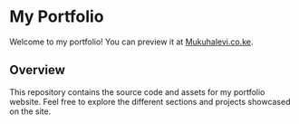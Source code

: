 # My Portfolio

Welcome to my portfolio! You can preview it at [Mukuhalevi.co.ke](https://levi-lmn.github.io/Portfolio/).

## Overview

This repository contains the source code and assets for my portfolio website. Feel free to explore the different sections and projects showcased on the site.




